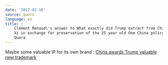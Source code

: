 ```yaml
---
date: '2017-02-16'
source: quora
language: en
title: |
    Clément Renaud\'s answer to What exactly did Trump extract from China\'s
    Xi in exchange for preservation of the 25 year old One China policy? -
    Quora
---
```


Maybe some valuable IP for its own brand : [China awards Trump valuable
new
trademark](http://abcnews.go.com/International/wireStory/china-awards-trump-valuable-trademark-45504953)

